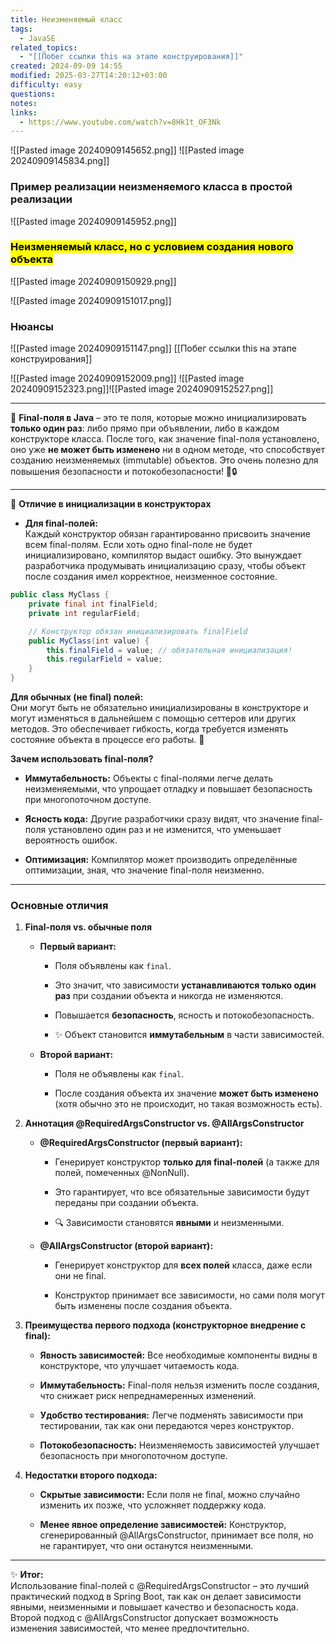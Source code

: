 ```yaml
---
title: Неизменяемый класс
tags:
  - JavaSE
related_topics:
  - "[[Побег ссылки this на этапе конструирования]]"
created: 2024-09-09 14:55
modified: 2025-03-27T14:20:12+03:00
difficulty: easy
questions: 
notes: 
links:
  - https://www.youtube.com/watch?v=8Hk1t_OF3Nk
---
```

![[Pasted image 20240909145652.png]]
![[Pasted image 20240909145834.png]]
### Пример реализации неизменяемого класса в простой реализации

![[Pasted image 20240909145952.png]]


### <mark class="hltr-orange">Неизменяемый класс, но с условием создания нового объекта</mark>

![[Pasted image 20240909150929.png]]

![[Pasted image 20240909151017.png]]



### Нюансы
![[Pasted image 20240909151147.png]]
[[Побег ссылки this на этапе конструирования]]

![[Pasted image 20240909152009.png]]
![[Pasted image 20240909152323.png]]![[Pasted image 20240909152527.png]]




------

🔹 **Final-поля в Java** – это те поля, которые можно инициализировать **только один раз**: либо прямо при объявлении, либо в каждом конструкторе класса. После того, как значение final-поля установлено, оно уже **не может быть изменено** ни в одном методе, что способствует созданию неизменяемых (immutable) объектов. Это очень полезно для повышения безопасности и потокобезопасности! 🚀🔒

---

🔸 **Отличие в инициализации в конструкторах**

- **Для final-полей:**  
    Каждый конструктор обязан гарантированно присвоить значение всем final-полям. Если хоть одно final-поле не будет инициализировано, компилятор выдаст ошибку. Это вынуждает разработчика продумывать инициализацию сразу, чтобы объект после создания имел корректное, неизменное состояние.

```java
public class MyClass {
    private final int finalField;
    private int regularField;

    // Конструктор обязан инициализировать finalField
    public MyClass(int value) {
        this.finalField = value; // обязательная инициализация!
        this.regularField = value;
    }
}

```

**Для обычных (не final) полей:**  
Они могут быть не обязательно инициализированы в конструкторе и могут изменяться в дальнейшем с помощью сеттеров или других методов. Это обеспечивает гибкость, когда требуется изменять состояние объекта в процессе его работы. 🔄

**Зачем использовать final-поля?**

- **Иммутабельность:** Объекты с final-полями легче делать неизменяемыми, что упрощает отладку и повышает безопасность при многопоточном доступе.
    
- **Ясность кода:** Другие разработчики сразу видят, что значение final-поля установлено один раз и не изменится, что уменьшает вероятность ошибок.
    
- **Оптимизация:** Компилятор может производить определённые оптимизации, зная, что значение final-поля неизменно.

------

### Основные отличия

1. **Final-поля vs. обычные поля**
    
    - **Первый вариант:**
        
        - Поля объявлены как `final`.
            
        - Это значит, что зависимости **устанавливаются только один раз** при создании объекта и никогда не изменяются.
            
        - Повышается **безопасность**, ясность и потокобезопасность.
            
        - ✨ Объект становится **иммутабельным** в части зависимостей.
            
    - **Второй вариант:**
        
        - Поля не объявлены как `final`.
            
        - После создания объекта их значение **может быть изменено** (хотя обычно это не происходит, но такая возможность есть).
            
2. **Аннотация @RequiredArgsConstructor vs. @AllArgsConstructor**
    
    - **@RequiredArgsConstructor (первый вариант):**
        
        - Генерирует конструктор **только для final-полей** (а также для полей, помеченных @NonNull).
            
        - Это гарантирует, что все обязательные зависимости будут переданы при создании объекта.
            
        - 🔍 Зависимости становятся **явными** и неизменными.
            
    - **@AllArgsConstructor (второй вариант):**
        
        - Генерирует конструктор для **всех полей** класса, даже если они не final.
            
        - Конструктор принимает все зависимости, но сами поля могут быть изменены после создания объекта.
            
3. **Преимущества первого подхода (конструкторное внедрение с final):**
    
    - **Явность зависимостей:** Все необходимые компоненты видны в конструкторе, что улучшает читаемость кода.
        
    - **Иммутабельность:** Final-поля нельзя изменить после создания, что снижает риск непреднамеренных изменений.
        
    - **Удобство тестирования:** Легче подменять зависимости при тестировании, так как они передаются через конструктор.
        
    - **Потокобезопасность:** Неизменяемость зависимостей улучшает безопасность при многопоточном доступе.
        
4. **Недостатки второго подхода:**
    
    - **Скрытые зависимости:** Если поля не final, можно случайно изменить их позже, что усложняет поддержку кода.
        
    - **Менее явное определение зависимостей:** Конструктор, сгенерированный @AllArgsConstructor, принимает все поля, но не гарантирует, что они останутся неизменными.
        

---

✨ **Итог:**  
Использование final-полей с @RequiredArgsConstructor – это лучший практический подход в Spring Boot, так как он делает зависимости явными, неизменными и повышает качество и безопасность кода. Второй подход с @AllArgsConstructor допускает возможность изменения зависимостей, что менее предпочтительно.